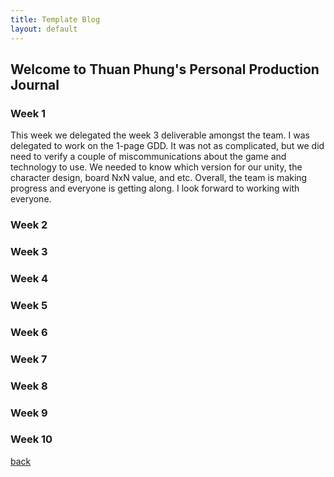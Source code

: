 ```yaml
---
title: Template Blog
layout: default
---
```


## Welcome to Thuan Phung's Personal Production Journal

### Week 1
This week we delegated the week 3 deliverable amongst the team. I was delegated to work on the 1-page GDD. It was not as complicated, but we did need to verify a couple of miscommunications about the game and technology to use. We needed to know which version for our unity, the character design, board NxN value, and etc. 
Overall, the team is making progress and everyone is getting along. I look forward to working with everyone.  

### Week 2

### Week 3

### Week 4

### Week 5

### Week 6

### Week 7

### Week 8

### Week 9

### Week 10

[back](Blogs.html)